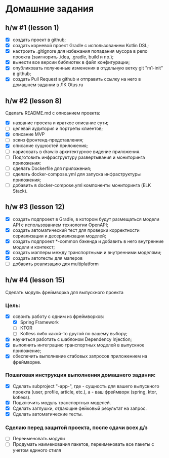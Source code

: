 # Домашние задания

## h/w #1 (lesson 1)
- [x] создать проект в github;
- [x] создать корневой проект Gradle с использованием Kotlin DSL;
- [x] настроить .gitignore для избежания попадания мусора в репо проекта (заигнорить .idea, .gradle, build и пр.);
- [x] вынести все версии библиотек в файл конфигурации;
- [x] опубликовать полученные изменения в отдельную ветку git "m1-init" в github;
- [x] cоздать Pull Request в github и отправить ссылку на него в домашнем задании в ЛК Otus.ru

## h/w #2 (lesson 8)

Cделать README.md с описанием проекта:

- [x] название проекта и краткое описание сути;
- [ ] целевай аудитория и портреты клиентов;
- [x] описание MVP
- [ ] эскиз фронтенд-представления;
- [x] описание сущностей приложения;
- [ ] нарисовать в draw.io архитектурное видение приложения.
- [ ] Подготовить инфраструктуру развертывания и мониторинга приложения:
- [ ] сделать Dockerfile для приложения;
- [ ] сделать docker-compose.yml для запуска инфраструктуры приложения;
- [ ] добавить в docker-compose.yml компоненты мониторинга (ELK Stack).

## h/w #3  (lesson 12)

- [x] создать подпроект в Gradle, в котором будут размещаться модели API с использованием технологии OpenAPI; 
- [x] создать автоматический тест для проверки корректности сериализации и десериализации моделей; 
- [x] создать подпроект *-common бэкенда и добавить в него внутренние модели и контекст;
- [x] создать мапперы между транспортными и внутренними моделями;
- [x] создать автотесты для маперов
- [ ] добавить реализацию для multiplatform

## h/w #4  (lesson 15)

Сделать модуль фреймворка для выпускного проекта

### Цель:
- [x] освоить работу с одним из фреймворков: 
  - [X] Spring Framework
  - [ ] KTOR
  - [ ] Kotless либо какой-то другой по вашему выбору; 
- [X] научиться работать с шаблоном Dependency Injection; 
- [X] выполнить интеграцию транспортных моделей в выпускное приложение; 
- [X] обеспечить выполнение стабовых запросов приложением на фреймворке.

### Пошаговая инструкция выполнения домашнего задания:
- [x] Сделать subproject "<entity>-app-<framework>", где <entity> - сущность для вашего выпускного проекта (user, profile, article, etc.), а <framework> - ваш фреймворк (spring, ktor, kotless). 
- [x] Подключить модуль транспортных моделей. 
- [x] Сделать заглушки, отдающие фейковый результат на запрос. 
- [x] Сделать автоматические тесты.

### Сделаю перед защитой проекта, после сдачи всех д/з
- [ ] Переименовать модули
- [ ] Продумать наименования пакетов, переименовать все пакеты с учетом единого стиля